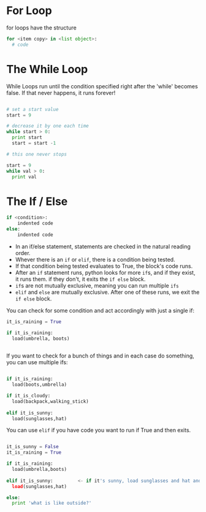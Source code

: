 # For Loop

for loops have the structure

````python
for <item copy> in <list object>:
  # code 
````

# The While Loop
While Loops run until the condition specified right after the 'while' becomes false. If that never happens, it runs forever!


````python

# set a start value
start = 9

# decrease it by one each time
while start > 0:
  print start
  start = start -1

# this one never stops

start = 9
while val > 0:
  print val


````

# The If / Else

````python
if <condition>:
    indented code
else:
    indented code
````

+ In an if/else statement, statements are checked in the natural reading order.  
+ Whever there is an `if` or `elif`, there is a condition being tested.  
+ If that condition being tested evaluates to True, the block's code runs.  
+ After an `if` statement runs, python looks for more `if`s, and if they exist, it runs them. if they don't, it exits the `if else` block.
+ `if`s are not mutually exclusive, meaning you can run multiple `ifs`
+ `elif` and `else` are mutually exclusive. After one of these runs, we exit the `if else` block.

You can check for some condition and act accordingly with just a single if:


````python
it_is_raining = True

if it_is_raining:
  load(umbrella, boots)
  
````


If you want to check for a bunch of things and in each case do something, you can use multiple ifs:

````python

if it_is_raining:
  load(boots,umbrella)

if it_is_cloudy:
  load(backpack,walking_stick)
  
elif it_is_sunny:
  load(sunglasses,hat)
````

You can use `elif` if you have code you want to run if True and then exits. 

````python

it_is_sunny = False
it_is_raining = True

if it_is_raining:
  load(umbrella,boots)
  
elif it_is_sunny:         <- if it's sunny, load sunglasses and hat and then exit the block
  load(sunglasses,hat)

else:
  print 'what is like outside?'
````


